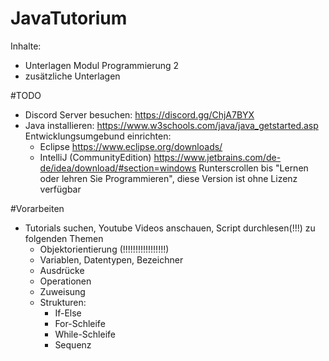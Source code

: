 # JavaTutorium

Inhalte:
- Unterlagen Modul Programmierung 2
- zusätzliche Unterlagen

#TODO
- Discord Server besuchen:
https://discord.gg/ChjA7BYX
- Java installieren:
https://www.w3schools.com/java/java_getstarted.asp
Entwicklungsumgebund einrichten:
    - Eclipse
    https://www.eclipse.org/downloads/
    - IntelliJ (CommunityEdition)
    https://www.jetbrains.com/de-de/idea/download/#section=windows
    Runterscrollen bis "Lernen oder lehren Sie Programmieren", diese Version ist ohne Lizenz verfügbar

#Vorarbeiten
- Tutorials suchen, Youtube Videos anschauen, Script durchlesen(!!!) zu folgenden Themen
    - Objektorientierung (!!!!!!!!!!!!!!!!!)
    - Variablen, Datentypen, Bezeichner
    - Ausdrücke
    - Operationen
    - Zuweisung
    - Strukturen: 
        - If-Else
        - For-Schleife
        - While-Schleife
        - Sequenz